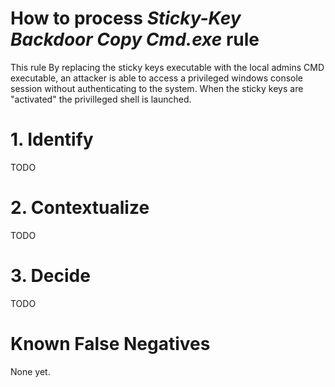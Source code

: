 # How to process *Sticky-Key Backdoor Copy Cmd.exe* rule
This rule By replacing the sticky keys executable with the local admins CMD executable, an attacker is able to access a privileged windows console session without authenticating to the system. When the sticky keys are "activated" the privilleged shell is launched.

# 1. Identify
TODO

# 2. Contextualize
TODO

# 3. Decide
TODO

# Known False Negatives
None yet.
